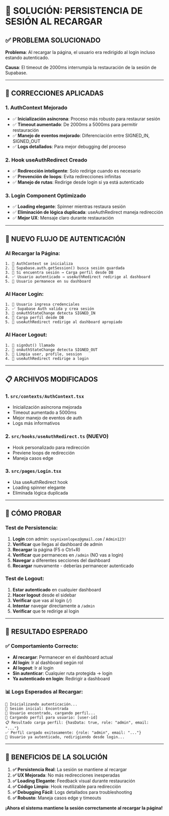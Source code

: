 # 🔄 SOLUCIÓN: PERSISTENCIA DE SESIÓN AL RECARGAR

## ✅ **PROBLEMA SOLUCIONADO**

**Problema**: Al recargar la página, el usuario era redirigido al login incluso estando autenticado.

**Causa**: El timeout de 2000ms interrumpía la restauración de la sesión de Supabase.

---

## 🔧 **CORRECCIONES APLICADAS**

### 1. **AuthContext Mejorado**
- ✅ **Inicialización asíncrona**: Proceso más robusto para restaurar sesión
- ✅ **Timeout aumentado**: De 2000ms a 5000ms para permitir restauración
- ✅ **Manejo de eventos mejorado**: Diferenciación entre SIGNED_IN, SIGNED_OUT
- ✅ **Logs detallados**: Para mejor debugging del proceso

### 2. **Hook useAuthRedirect Creado**
- ✅ **Redirección inteligente**: Solo redirige cuando es necesario
- ✅ **Prevención de loops**: Evita redirecciones infinitas
- ✅ **Manejo de rutas**: Redirige desde login si ya está autenticado

### 3. **Login Component Optimizado**
- ✅ **Loading elegante**: Spinner mientras restaura sesión
- ✅ **Eliminación de lógica duplicada**: useAuthRedirect maneja redirección
- ✅ **Mejor UX**: Mensaje claro durante restauración

---

## 🔄 **NUEVO FLUJO DE AUTENTICACIÓN**

### **Al Recargar la Página:**
```
1. 🔄 AuthContext se inicializa
2. 📱 Supabase.auth.getSession() busca sesión guardada
3. 👤 Si encuentra sesión → Carga perfil desde DB
4. ✅ Usuario autenticado → useAuthRedirect redirige al dashboard
5. 🎯 Usuario permanece en su dashboard
```

### **Al Hacer Login:**
```
1. 🔐 Usuario ingresa credenciales
2. ✅ Supabase Auth valida y crea sesión
3. 🔄 onAuthStateChange detecta SIGNED_IN
4. 👤 Carga perfil desde DB
5. 🎯 useAuthRedirect redirige al dashboard apropiado
```

### **Al Hacer Logout:**
```
1. 👋 signOut() llamado
2. 🔄 onAuthStateChange detecta SIGNED_OUT
3. 🧹 Limpia user, profile, session
4. 🎯 useAuthRedirect redirige a login
```

---

## 📋 **ARCHIVOS MODIFICADOS**

### 1. **`src/contexts/AuthContext.tsx`**
- Inicialización asíncrona mejorada
- Timeout aumentado a 5000ms
- Mejor manejo de eventos de auth
- Logs más informativos

### 2. **`src/hooks/useAuthRedirect.ts`** (NUEVO)
- Hook personalizado para redirección
- Previene loops de redirección
- Maneja casos edge

### 3. **`src/pages/Login.tsx`**
- Usa useAuthRedirect hook
- Loading spinner elegante
- Eliminada lógica duplicada

---

## 🧪 **CÓMO PROBAR**

### **Test de Persistencia:**
1. **Login** con admin: `soynixonlopez@gmail.com` / `Admin123!`
2. **Verificar** que llegas al dashboard de admin
3. **Recargar** la página (F5 o Ctrl+R)
4. **Verificar** que permaneces en `/admin` (NO vas a login)
5. **Navegar** a diferentes secciones del dashboard
6. **Recargar** nuevamente - deberías permanecer autenticado

### **Test de Logout:**
1. **Estar autenticado** en cualquier dashboard
2. **Hacer logout** desde el sidebar
3. **Verificar** que vas al login (`/`)
4. **Intentar** navegar directamente a `/admin`
5. **Verificar** que te redirige al login

---

## 🎯 **RESULTADO ESPERADO**

### ✅ **Comportamiento Correcto:**
- **Al recargar**: Permanecer en el dashboard actual
- **Al login**: Ir al dashboard según rol
- **Al logout**: Ir al login
- **Sin autenticar**: Cualquier ruta protegida → login
- **Ya autenticado en login**: Redirigir a dashboard

### 📊 **Logs Esperados al Recargar:**
```
🔄 Inicializando autenticación...
📱 Sesión inicial: Encontrada
👤 Usuario encontrado, cargando perfil...
🔄 Cargando perfil para usuario: [user-id]
📋 Resultado carga perfil: {hasData: true, role: "admin", email: "..."}
✅ Perfil cargado exitosamente: {role: "admin", email: "..."}
🔄 Usuario ya autenticado, redirigiendo desde login...
```

---

## 🚀 **BENEFICIOS DE LA SOLUCIÓN**

1. **✅ Persistencia Real**: La sesión se mantiene al recargar
2. **✅ UX Mejorada**: No más redirecciones inesperadas
3. **✅ Loading Elegante**: Feedback visual durante restauración
4. **✅ Código Limpio**: Hook reutilizable para redirección
5. **✅ Debugging Fácil**: Logs detallados para troubleshooting
6. **✅ Robusto**: Maneja casos edge y timeouts

**¡Ahora el sistema mantiene la sesión correctamente al recargar la página!**
